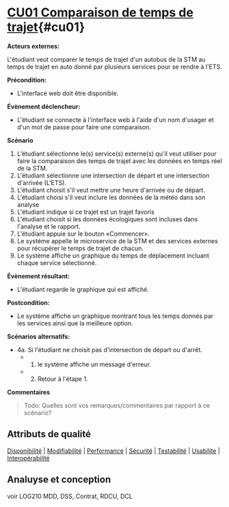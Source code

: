# [**CU01** Comparaison de temps de trajet](#da-cu01){#cu01}

**Acteurs externes:**

L'étudiant veut comparer le temps de trajet d'un autobus de la STM au temps de trajet en auto donné par plusieurs services pour se rendre à l'ETS.

**Précondition:**

- L'interface web doit être disponible.

**Évènement déclencheur:**

- L'étudiant se connecte à l'interface web à l'aide d'un nom d'usager et d'un mot de passe pour faire une comparaison.

**Scénario**

1. L'étudiant sélectionne le(s) service(s) externe(s) qu'il veut utiliser pour faire la comparaison des temps de trajet avec les données en temps réel de la STM.
2. L'étudiant sélectionne une intersection de départ et une intersection d'arrivée (L'ETS).
3. L'étudiant choisit s'il veut mettre une heure d'arrivée ou de départ.
4. L'étudiant choisi s'il veut inclure les données de la météo dans son analyse
6. L'étudiant indique si ce trajet est un trajet favoris
7. L'étudiant choisit si les données écologiques sont incluses dans l'analyse et le rapport.
8. L'étudiant appuie sur le bouton «Commencer».
9. Le système appelle le microservice de la STM et des services externes pour récupérer le temps de trajet de chacun.
10. Le système affiche un graphique du temps de déplacement incluant chaque service sélectionné.

**Évènement résultant:**

- L'étudiant regarde le graphique qui est affiché.

**Postcondition:**

- Le système affiche un graphique montrant tous les temps donnés par les services ainsi que la meilleure option.

**Scénarios alternatifs:**

- 4a. Si l'étudiant ne choisit pas d'intersection de départ ou d'arrêt.
  - 1. le système affiche un message d'erreur.
  - 2. Retour à l'étape 1.

**Commentaires**
> Todo: Quelles sont vos remarques/commentaires par rapport à ce scénario?

## Attributs de qualité
[Disponibilité](#d-cu01) | [Modifiabilité](#m-cu01) | [Performance](#p-cu01) | [Sécurité](#s-cu01) | [Testabilité](#t-cu01) | [Usabilite](#u-cu01) | [Interopérabilité](#i-cu01)

## Analuyse et conception
voir LOG210
MDD, DSS, Contrat, RDCU, DCL

